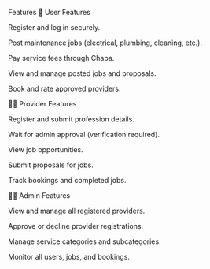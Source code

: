 Features
👥 User Features

Register and log in securely.

Post maintenance jobs (electrical, plumbing, cleaning, etc.).

Pay service fees through Chapa.

View and manage posted jobs and proposals.

Book and rate approved providers.

🧑‍🔧 Provider Features

Register and submit profession details.

Wait for admin approval (verification required).

View job opportunities.

Submit proposals for jobs.

Track bookings and completed jobs.

🧑‍💼 Admin Features

View and manage all registered providers.

Approve or decline provider registrations.

Manage service categories and subcategories.

Monitor all users, jobs, and bookings.

